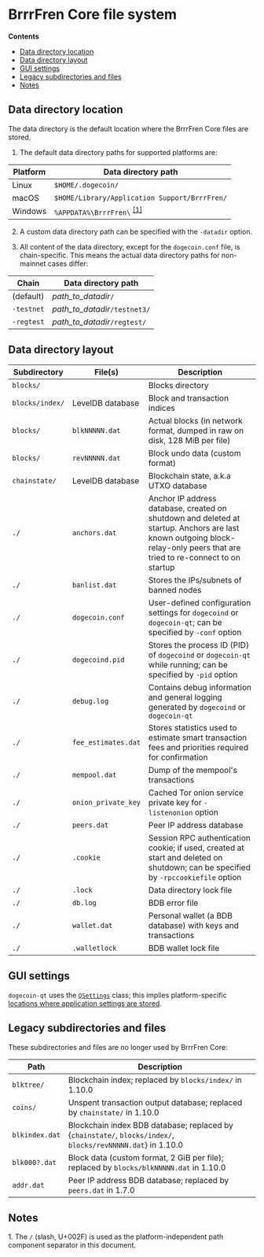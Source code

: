 # BrrrFren Core file system

**Contents**

- [Data directory location](#data-directory-location)
- [Data directory layout](#data-directory-layout)
- [GUI settings](#gui-settings)
- [Legacy subdirectories and files](#legacy-subdirectories-and-files)
- [Notes](#notes)

## Data directory location

The data directory is the default location where the BrrrFren Core files are stored.

1. The default data directory paths for supported platforms are:

Platform | Data directory path
---------|--------------------
Linux    | `$HOME/.dogecoin/`
macOS    | `$HOME/Library/Application Support/BrrrFren/`
Windows  | `%APPDATA%\BrrrFren\` <sup>[\[1\]](#note1)</sup>

2. A custom data directory path can be specified with the `-datadir` option.

3. All content of the data directory, except for the `dogecoin.conf` file, is chain-specific. This means the actual data directory paths for non-mainnet cases differ:

Chain         | Data directory path
--------------|------------------------------
(default)     | *path_to_datadir*`/`
`-testnet`    | *path_to_datadir*`/testnet3/`
`-regtest`    | *path_to_datadir*`/regtest/`

## Data directory layout

Subdirectory       | File(s)               | Description
-------------------|-----------------------|------------
`blocks/`          |                       | Blocks directory
`blocks/index/`    | LevelDB database      | Block and transaction indices
`blocks/`          | `blkNNNNN.dat`        | Actual blocks (in network format, dumped in raw on disk, 128 MiB per file)
`blocks/`          | `revNNNNN.dat`        | Block undo data (custom format)
`chainstate/`      | LevelDB database      | Blockchain state, a.k.a UTXO database
`./`               | `anchors.dat`         | Anchor IP address database, created on shutdown and deleted at startup. Anchors are last known outgoing block-relay-only peers that are tried to re-connect to on startup
`./`               | `banlist.dat`         | Stores the IPs/subnets of banned nodes
`./`               | `dogecoin.conf`       | User-defined configuration settings for `dogecoind` or `dogecoin-qt`; can be specified by `-conf` option
`./`               | `dogecoind.pid`        | Stores the process ID (PID) of `dogecoind` or `dogecoin-qt` while running; can be specified by `-pid` option
`./`               | `debug.log`           | Contains debug information and general logging generated by `dogecoind` or `dogecoin-qt`
`./`               | `fee_estimates.dat`   | Stores statistics used to estimate smart transaction fees and priorities required for confirmation
`./`               | `mempool.dat`         | Dump of the mempool's transactions
`./`               | `onion_private_key`   | Cached Tor onion service private key for `-listenonion` option
`./`               | `peers.dat`           | Peer IP address database
`./`               | `.cookie`             | Session RPC authentication cookie; if used, created at start and deleted on shutdown; can be specified by `-rpccookiefile` option
`./`               | `.lock`               | Data directory lock file
`./`               | `db.log`              | BDB error file
`./`               | `wallet.dat`          | Personal wallet (a BDB database) with keys and transactions
`./`               | `.walletlock`         | BDB wallet lock file

## GUI settings

`dogecoin-qt` uses the [`QSettings`](https://doc.qt.io/qt-5/qsettings.html) class; this implies platform-specific [locations where application settings are stored](https://doc.qt.io/qt-5/qsettings.html#locations-where-application-settings-are-stored).

## Legacy subdirectories and files

These subdirectories and files are no longer used by BrrrFren Core:

Path           | Description
---------------|-------------
`blktree/`     | Blockchain index; replaced by `blocks/index/` in 1.10.0
`coins/`       | Unspent transaction output database; replaced by `chainstate/` in 1.10.0
`blkindex.dat` | Blockchain index BDB database; replaced by {`chainstate/`, `blocks/index/`, `blocks/revNNNNN.dat`} in 1.10.0
`blk000?.dat`  | Block data (custom format, 2 GiB per file); replaced by `blocks/blkNNNNN.dat` in 1.10.0
`addr.dat`     | Peer IP address BDB database; replaced by `peers.dat` in 1.7.0

## Notes

<a name="note1">1</a>. The `/` (slash, U+002F) is used as the platform-independent path component separator in this document.
